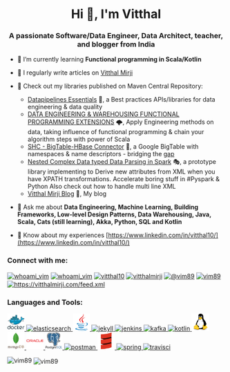 <h1 align="center">Hi 👋, I'm Vitthal</h1>
<h3 align="center">A passionate Software/Data Engineer, Data Architect, teacher, and blogger from India</h3>

- 🌱 I’m currently learning **Functional programming in Scala/Kotlin**

- 📝 I regularly write articles on [Vitthal Mirji](https://vitthalmirji.com/)

- 👀 Check out my libraries published on Maven Central Repository:
  - [Datapipelines Essentials](https://github.com/vim89/datapipelines-essentials-python) 🎸, a Best practices APIs/libraries for data engineering & data quality
  - [DATA ENGINEERING & WAREHOUSING FUNCTIONAL PROGRAMMING EXTENSIONS](https://github.com/vim89/dataengineering-savvy) 🌩️, Apply Engineering methods on data, taking influence of functional programming & chain your algorithm steps with power of Scala
  - [SHC - BigTable-HBase Connector](https://github.com/hortonworks-spark/shc/pull/337) 🐛, a Google BigTable with namespaces & name descriptors - bridging the [gap](https://cloud.google.com/bigtable/docs/hbase-differences#namespaces) 
  - [Nested Complex Data typed Data Parsing in Spark](https://github.com/vim89/pyspark-xml-parsing) 🎭, a prototype library implementing to Derive new attributes from XML when you have XPATH transformations. Accelerate boring stuff in #Pyspark & Python Also check out how to handle multi line XML
  - [Vitthal Mirji Blog](https://github.com/vim89/vitthalmirji-blog) 🧪, My blog

- 💬 Ask me about **Data Engineering, Machine Learning, Building Frameworks, Low-level Design Patterns, Data Warehousing, Java, Scala, Cats (still learning), Akka, Python, SQL and Kotlin**

- 📄 Know about my experiences [https://www.linkedin.com/in/vitthal10/](https://www.linkedin.com/in/vitthal10/)

<h3 align="left">Connect with me:</h3>
<p align="left">
<a href="https://dev.to/vim89" target="blank"><img align="center" src="https://cdn.jsdelivr.net/npm/simple-icons@3.0.1/icons/dev-dot-to.svg" alt="whoami_vim" height="30" width="40" /></a>
<a href="https://twitter.com/whoami_vim" target="blank"><img align="center" src="https://raw.githubusercontent.com/rahuldkjain/github-profile-readme-generator/master/src/images/icons/Social/twitter.svg" alt="whoami_vim" height="30" width="40" /></a>
<a href="https://linkedin.com/in/vitthal10" target="blank"><img align="center" src="https://raw.githubusercontent.com/rahuldkjain/github-profile-readme-generator/master/src/images/icons/Social/linked-in-alt.svg" alt="vitthal10" height="30" width="40" /></a>
<a href="https://stackoverflow.com/users/vitthalmirji" target="blank"><img align="center" src="https://raw.githubusercontent.com/rahuldkjain/github-profile-readme-generator/master/src/images/icons/Social/stack-overflow.svg" alt="vitthalmirji" height="30" width="40" /></a>
<a href="https://medium.com/@vim89" target="blank"><img align="center" src="https://raw.githubusercontent.com/rahuldkjain/github-profile-readme-generator/master/src/images/icons/Social/medium.svg" alt="@vim89" height="30" width="40" /></a>
<a href="https://www.hackerrank.com/vim89" target="blank"><img align="center" src="https://raw.githubusercontent.com/rahuldkjain/github-profile-readme-generator/master/src/images/icons/Social/hackerrank.svg" alt="vim89" height="30" width="40" /></a>
<a href="/https://vitthalmirji.com/feed.xml" target="blank"><img align="center" src="https://raw.githubusercontent.com/rahuldkjain/github-profile-readme-generator/master/src/images/icons/Social/rss.svg" alt="https://vitthalmirji.com/feed.xml" height="30" width="40" /></a>
</p>

<h3 align="left">Languages and Tools:</h3>
<p align="left"> <a href="https://www.docker.com/" target="_blank"> <img src="https://raw.githubusercontent.com/devicons/devicon/master/icons/docker/docker-original-wordmark.svg" alt="docker" width="40" height="40"/> </a> <a href="https://www.elastic.co" target="_blank"> <img src="https://www.vectorlogo.zone/logos/elastic/elastic-icon.svg" alt="elasticsearch" width="40" height="40"/> </a> <a href="https://www.java.com" target="_blank"> <img src="https://raw.githubusercontent.com/devicons/devicon/master/icons/java/java-original.svg" alt="java" width="40" height="40"/> </a> <a href="https://jekyllrb.com/" target="_blank"> <img src="https://www.vectorlogo.zone/logos/jekyllrb/jekyllrb-icon.svg" alt="jekyll" width="40" height="40"/> </a> <a href="https://www.jenkins.io" target="_blank"> <img src="https://www.vectorlogo.zone/logos/jenkins/jenkins-icon.svg" alt="jenkins" width="40" height="40"/> </a> <a href="https://kafka.apache.org/" target="_blank"> <img src="https://www.vectorlogo.zone/logos/apache_kafka/apache_kafka-icon.svg" alt="kafka" width="40" height="40"/> </a> <a href="https://kotlinlang.org" target="_blank"> <img src="https://www.vectorlogo.zone/logos/kotlinlang/kotlinlang-icon.svg" alt="kotlin" width="40" height="40"/> </a> <a href="https://www.linux.org/" target="_blank"> <img src="https://raw.githubusercontent.com/devicons/devicon/master/icons/linux/linux-original.svg" alt="linux" width="40" height="40"/> </a> <a href="https://www.mongodb.com/" target="_blank"> <img src="https://raw.githubusercontent.com/devicons/devicon/master/icons/mongodb/mongodb-original-wordmark.svg" alt="mongodb" width="40" height="40"/> </a> <a href="https://www.oracle.com/" target="_blank"> <img src="https://raw.githubusercontent.com/devicons/devicon/master/icons/oracle/oracle-original.svg" alt="oracle" width="40" height="40"/> </a> <a href="https://www.postgresql.org" target="_blank"> <img src="https://raw.githubusercontent.com/devicons/devicon/master/icons/postgresql/postgresql-original-wordmark.svg" alt="postgresql" width="40" height="40"/> </a> <a href="https://postman.com" target="_blank"> <img src="https://www.vectorlogo.zone/logos/getpostman/getpostman-icon.svg" alt="postman" width="40" height="40"/> </a> <a href="https://www.scala-lang.org" target="_blank"> <img src="https://raw.githubusercontent.com/devicons/devicon/master/icons/scala/scala-original.svg" alt="scala" width="40" height="40"/> </a> <a href="https://spring.io/" target="_blank"> <img src="https://www.vectorlogo.zone/logos/springio/springio-icon.svg" alt="spring" width="40" height="40"/> </a> <a href="https://travis-ci.org" target="_blank"> <img src="https://www.vectorlogo.zone/logos/travis-ci/travis-ci-icon.svg" alt="travisci" width="40" height="40"/> </a> </p>



<p><img align="left" src="https://github-readme-stats.vercel.app/api/top-langs/?username=vim89&size_weight=0&count_weight=1&show_icons=true&locale=en&layout=compact&theme=dracula" alt="vim89" /></p>
<p>&nbsp;<img align="center" src="https://github-readme-stats.vercel.app/api?username=vim89&show_icons=true&locale=en&theme=dracula" alt="vim89" /></p>
